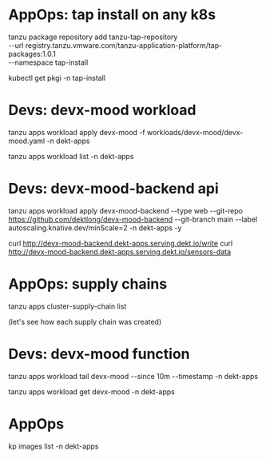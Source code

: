 
# AppOps: tap install on any k8s

tanzu package repository add tanzu-tap-repository \
  --url registry.tanzu.vmware.com/tanzu-application-platform/tap-packages:1.0.1 \
  --namespace tap-install

kubectl get pkgi -n tap-install


# Devs: devx-mood workload
tanzu apps workload apply devx-mood -f workloads/devx-mood/devx-mood.yaml -n dekt-apps

tanzu apps workload list -n dekt-apps

# Devs: devx-mood-backend api

tanzu apps workload apply devx-mood-backend --type web --git-repo https://github.com/dektlong/devx-mood-backend --git-branch main --label autoscaling.knative.dev/minScale=2 -n dekt-apps -y

curl http://devx-mood-backend.dekt-apps.serving.dekt.io/write 
curl http://devx-mood-backend.dekt-apps.serving.dekt.io/sensors-data

# AppOps: supply chains

tanzu apps cluster-supply-chain list

(let's see how each supply chain was created)

# Devs: devx-mood function
tanzu apps workload tail devx-mood --since 10m --timestamp  -n dekt-apps

tanzu apps workload get devx-mood -n dekt-apps

# AppOps
kp images list -n dekt-apps
